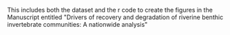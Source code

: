 This includes both the dataset and the r code to create the figures in the Manuscript entitled "Drivers of recovery and degradation of riverine benthic invertebrate communities: A nationwide analysis"
